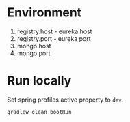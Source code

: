# Environment
1. registry.host - eureka host
1. registry.port - eureka port
1. mongo.host
1. mongo.port

# Run locally

Set spring profiles active property to `dev`.

`gradlew clean bootRun`